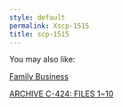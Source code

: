 ```yaml
---
style: default
permalink: Xscp-1515
title: scp-1515
---
```

You may also like:

[Family Business](http://scp-wiki.net/family-business)

[ARCHIVE C-424: FILES 1~10](http://scp-wiki.net/archive-c-424)
